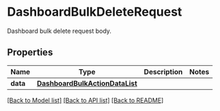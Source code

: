 # DashboardBulkDeleteRequest

Dashboard bulk delete request body.

## Properties
Name | Type | Description | Notes
------------ | ------------- | ------------- | -------------
**data** | [**DashboardBulkActionDataList**](DashboardBulkActionDataList.md) |  | 

[[Back to Model list]](README.md#documentation-for-models) [[Back to API list]](README.md#documentation-for-api-endpoints) [[Back to README]](README.md)


